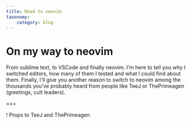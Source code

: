```yaml
---
title: Road to neovim
taxonomy:
    category: blog
---
```



# On my way to neovim

From sublime text, to VSCode and finally neovim. I'm here to tell you why I
switched editors, how many of them I tested and what I could find about them.
Finally, I'll give you another reason to switch to neovim among the thousands
you've probably heard from people like TeeJ or ThePrimeagen (greetings, cult
leaders).

===

! Props to TeeJ and ThePrimeagen
